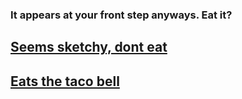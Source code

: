 ### It appears at your front step anyways. Eat it?
## [Seems sketchy, dont eat]()
## [Eats the taco bell]()